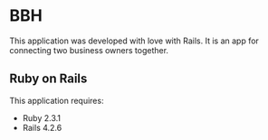BBH
================

This application was developed with love with Rails. It is an app for connecting two business owners together.

Ruby on Rails
-------------

This application requires:

- Ruby 2.3.1
- Rails 4.2.6
